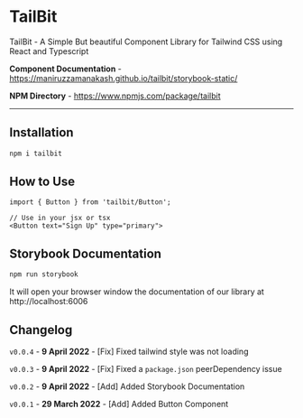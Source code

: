 # TailBit
TailBit - A Simple But beautiful Component Library for Tailwind CSS using React and Typescript

**Component Documentation** - https://maniruzzamanakash.github.io/tailbit/storybook-static/

**NPM Directory** - https://www.npmjs.com/package/tailbit

-----

## Installation
```sh
npm i tailbit
```

## How to Use
```tsx
import { Button } from 'tailbit/Button';

// Use in your jsx or tsx
<Button text="Sign Up" type="primary">
```

## Storybook Documentation
```sh
npm run storybook
```
It will open your browser window the documentation of our library at http://localhost:6006


## Changelog
`v0.0.4` - **9 April 2022**
    - [Fix] Fixed tailwind style was not loading

`v0.0.3` - **9 April 2022**
    - [Fix] Fixed a `package.json` peerDependency issue

`v0.0.2` - **9 April 2022**
    - [Add] Added Storybook Documentation

`v0.0.1` - **29 March 2022**
    - [Add] Added Button Component
